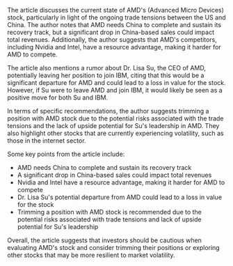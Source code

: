 The article discusses the current state of AMD's (Advanced Micro Devices) stock, particularly in light of the ongoing trade tensions between the US and China. The author notes that AMD needs China to complete and sustain its recovery track, but a significant drop in China-based sales could impact total revenues. Additionally, the author suggests that AMD's competitors, including Nvidia and Intel, have a resource advantage, making it harder for AMD to compete.

The article also mentions a rumor about Dr. Lisa Su, the CEO of AMD, potentially leaving her position to join IBM, citing that this would be a significant departure for AMD and could lead to a loss in value for the stock. However, if Su were to leave AMD and join IBM, it would likely be seen as a positive move for both Su and IBM.

In terms of specific recommendations, the author suggests trimming a position with AMD stock due to the potential risks associated with the trade tensions and the lack of upside potential for Su's leadership in AMD. They also highlight other stocks that are currently experiencing volatility, such as those in the internet sector.

Some key points from the article include:

* AMD needs China to complete and sustain its recovery track
* A significant drop in China-based sales could impact total revenues
* Nvidia and Intel have a resource advantage, making it harder for AMD to compete
* Dr. Lisa Su's potential departure from AMD could lead to a loss in value for the stock
* Trimming a position with AMD stock is recommended due to the potential risks associated with trade tensions and lack of upside potential for Su's leadership

Overall, the article suggests that investors should be cautious when evaluating AMD's stock and consider trimming their positions or exploring other stocks that may be more resilient to market volatility.